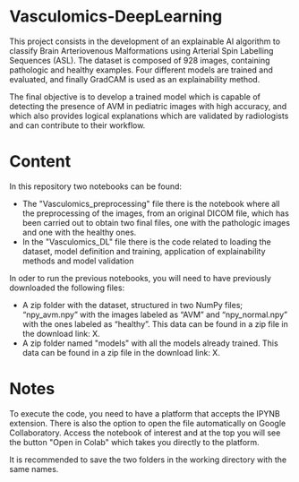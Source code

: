 # Vasculomics-DeepLearning
This project consists in the development of an explainable AI algorithm to classify Brain Arteriovenous Malformations using Arterial Spin Labelling Sequences (ASL). The dataset is composed of 928 images, containing pathologic and healthy examples.
Four different models are trained and evaluated, and finally GradCAM is used as an explainability method.

The final objective is to develop a trained model which is capable of detecting the presence of AVM in pediatric images with high accuracy, and which also provides logical explanations which are validated by radiologists and can contribute to their workflow.

# Content
In this repository two notebooks can be found:
-	The "Vasculomics_preprocessing" file there is the notebook where all the preprocessing of the images, from an original DICOM file, which has been carried out to obtain two final files, one with the pathologic images and one with the healthy ones.
-	In the "Vasculomics_DL" file there is the code related to loading the dataset, model definition and training, application of explainability methods and model validation

In oder to run the previous notebooks, you will need to have previously downloaded the following files:
- A zip folder with the dataset, structured in two NumPy files; “npy_avm.npy” with the images labeled as “AVM” and “npy_normal.npy” with the ones labeled as “healthy”. This data can be found in a zip file in the download link: X. 
-	A zip folder named "models" with all the models already trained. This data can be found in a zip file in the download link: X. 

# Notes
To execute the code, you need to have a platform that accepts the IPYNB extension. There is also the option to open the file automatically on Google Collaboratory. Access the notebook of interest and at the top you will see the button "Open in Colab" which takes you directly to the platform.

It is recommended to save the two folders in the working directory with the same names.
